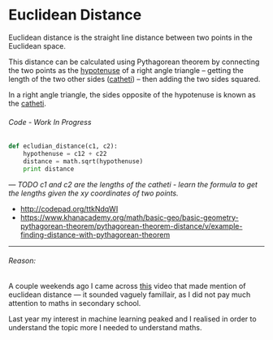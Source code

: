 # Euclidean Distance

Euclidean distance is the straight line distance between two points in the Euclidean space.

This distance can be calculated using Pythagorean theorem by connecting the two points as the [hypotenuse](https://en.wikipedia.org/wiki/Hypotenuse#/media/File:Hypotenuse.svg) of a right angle triangle – getting the length of the two other sides ([catheti](https://en.wikipedia.org/wiki/Cathetus)) – then adding the two sides squared.

In a right angle triangle, the sides opposite of the hypotenuse is known as the <u>catheti</u>.

###### Code - Work In Progress

```python
def ecludian_distance(c1, c2):
	hypothenuse = c12 + c22
	distance = math.sqrt(hypothenuse)
	print distance
```

*— TODO c1 and c2 are the lengths of the catheti - learn the formula to get the lengths given the xy coordinates of two points.*

- http://codepad.org/ttkNdqWI
- https://www.khanacademy.org/math/basic-geo/basic-geometry-pythagorean-theorem/pythagorean-theorem-distance/v/example-finding-distance-with-pythagorean-theorem

------

###### Reason:

A couple weekends ago I came across [this](https://youtu.be/imD_XsEV-90) video that made mention of euclidean distance — it sounded vaguely famillair, as I did not pay much attention to maths in secondary school.

Last year my interest in machine learning peaked and I realised in order to understand the topic more I needed to understand maths.